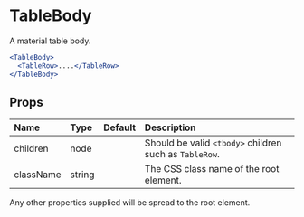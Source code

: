 TableBody
=========

A material table body.

```jsx
<TableBody>
  <TableRow>....</TableRow>
</TableBody>
```

Props
-----

| Name | Type | Default | Description |
|:-----|:-----|:--------|:------------|
| children | node |  | Should be valid `<tbody>` children such as `TableRow`. |
| className | string |  | The CSS class name of the root element. |

Any other properties supplied will be spread to the root element.
